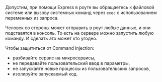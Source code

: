 
Допустим, при помощи Express в роуте вы обращаетесь к файловой системе или вызову системных команд через `exec` с использованием переменных из запроса.

Человек со стороны может отправить в роут любые данные, и они подставятся в консоль. То есть на сервере можно запустить любую команду. И сделать это может кто угодно.

Чтобы защититься от Command Injection:
- разбивайте сервис на микросервисы,
- не передавайте пользовательский ввод в параметры,
- не запускайте новые процессы из пользовательских запросов,
- изолируйте запускаемый код.
